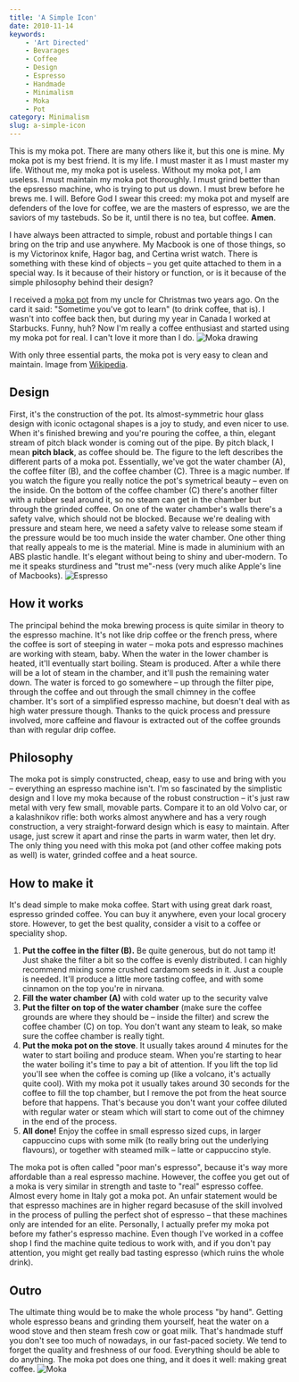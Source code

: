 ```yaml
---
title: 'A Simple Icon'
date: 2010-11-14
keywords:
    - 'Art Directed'
    - Bevarages
    - Coffee
    - Design
    - Espresso
    - Handmade
    - Minimalism
    - Moka
    - Pot
category: Minimalism
slug: a-simple-icon
---
```


This is my moka pot. There are many others like it, but this one is mine. My moka pot is my best
friend. It is my life. I must master it as I must master my life. Without me, my moka pot is
useless. Without my moka pot, I am useless. I must maintain my moka pot thoroughly. I must grind
better than the epsresso machine, who is trying to put us down. I must brew before he brews me. I
will. Before God I swear this creed: my moka pot and myself are defenders of the love for coffee, we
are the masters of espresso, we are the saviors of my tastebuds. So be it, until there is no tea,
but coffee. **Amen**.

I have always been attracted to simple, robust and portable things I can bring on the trip and use
anywhere. My Macbook is one of those things, so is my Victorinox knife, Hagor bag, and Certina wrist
watch. There is something with these kind of objects – you get quite attached to them in a special
way. Is it because of their history or function, or is it because of the simple philosophy behind
their design?

I received a [moka pot](http://en.wikipedia.org/wiki/Moka_(coffee_pot) "Moka pot – Wikipedia") from
my uncle for Christmas two years ago. On the card it said: "Sometime you've got to learn" (to drink
coffee, that is). I wasn't into coffee back then, but during my year in Canada I worked at
Starbucks. Funny, huh? Now I'm really a coffee enthusiast and started using my moka pot for real. I
can't love it more than I do.
![Moka drawing](http://213.185.255.138/core/wp-content/uploads/2010/11/moka_drawing.png)

With only three essential parts, the moka pot is very easy to clean and maintain. Image from
[Wikipedia](http://en.wikipedia.org/wiki/File:MokaCoffeePot.svg).

## Design

First, it's the construction of the pot. Its almost-symmetric hour glass design with iconic
octagonal shapes is a joy to study, and even nicer to use. When it's finished brewing and you're
pouring the coffee, a thin, elegant stream of pitch black wonder is coming out of the pipe. By pitch
black, I mean **pitch black**, as coffee should be. The figure to the left describes the different
parts of a moka pot. Essentially, we've got the water chamber (A), the coffee filter (B), and the
coffee chamber (C). Three is a magic number. If you watch the figure you really notice the pot's
symetrical beauty – even on the inside. On the bottom of the coffee chamber (C) there's another
filter with a rubber seal around it, so no steam can get in the chamber but through the grinded
coffee. On one of the water chamber's walls there's a safety valve, which should not be blocked.
Because we're dealing with pressure and steam here, we need a safety valve to release some steam if
the pressure would be too much inside the water chamber. One other thing that really appeals to me
is the material. Mine is made in aluminium with an ABS plastic handle. It's elegant without being to
shiny and uber-modern. To me it speaks sturdiness and "trust me"-ness (very much alike Apple's line
of Macbooks). ![Espresso](http://213.185.255.138/core/wp-content/uploads/2010/11/espresso.png)

## How it works

The principal behind the moka brewing process is quite similar in theory to the espresso machine.
It's not like drip coffee or the french press, where the coffee is sort of steeping in water – moka
pots and espresso machines are working with steam, baby. When the water in the lower chamber is
heated, it'll eventually start boiling. Steam is produced. After a while there will be a lot of
steam in the chamber, and it'll push the remaining water down. The water is forced to go somewhere –
up through the filter pipe, through the coffee and out through the small chimney in the coffee
chamber. It's sort of a simplified espresso machine, but doesn't deal with as high water pressure
though. Thanks to the quick process and pressure involved, more caffeine and flavour is extracted
out of the coffee grounds than with regular drip coffee.

## Philosophy

The moka pot is simply constructed, cheap, easy to use and bring with you – everything an espresso
machine isn't. I'm so fascinated by the simplistic design and I love my moka because of the robust
construction – it's just raw metal with very few small, movable parts. Compare it to an old Volvo
car, or a kalashnikov rifle: both works almost anywhere and has a very rough construction, a very
straight-forward design which is easy to maintain. After usage, just screw it apart and rinse the
parts in warm water, then let dry. The only thing you need with this moka pot (and other coffee
making pots as well) is water, grinded coffee and a heat source.

## How to make it

It's dead simple to make moka coffee. Start with using great dark roast, espresso grinded coffee.
You can buy it anywhere, even your local grocery store. However, to get the best quality, consider a
visit to a coffee or speciality shop.

1. **Put the coffee in the filter (B).** Be quite generous, but do not tamp it! Just shake the
   filter a bit so the coffee is evenly distributed. I can highly recommend mixing some crushed
   cardamom seeds in it. Just a couple is needed. It'll produce a little more tasting coffee, and
   with some cinnamon on the top you're in nirvana.
2. **Fill the water chamber (A)** with cold water up to the security valve
3. **Put the filter on top of the water chamber** (make sure the coffee grounds are where they
   should be – inside the filter) and screw the coffee chamber (C) on top. You don't want any steam
   to leak, so make sure the coffee chamber is really tight.
4. **Put the moka pot on the stove**. It usually takes around 4 minutes for the water to start
   boiling and produce steam. When you're starting to hear the water boiling it's time to pay a bit
   of attention. If you lift the top lid you'll see when the coffee is coming up (like a volcano,
   it's actually quite cool). With my moka pot it usually takes around 30 seconds for the coffee to
   fill the top chamber, but I remove the pot from the heat source before that happens. That's
   because you don't want your coffee diluted with regular water or steam which will start to come
   out of the chimney in the end of the process.
5. **All done!** Enjoy the coffee in small espresso sized cups, in larger cappuccino cups with some
   milk (to really bring out the underlying flavours), or together with steamed milk – latte or
   cappuccino style.

The moka pot is often called "poor man's espresso", because it's way more affordable than a real
espresso machine. However, the coffee you get out of a moka is very similar in strength and taste to
"real" espresso coffee. Almost every home in Italy got a moka pot. An unfair statement would be that
espresso machines are in higher regard becasuse of the skill involved in the process of pulling the
perfect shot of espresso – that these machines only are intended for an elite. Personally, I
actually prefer my moka pot before my father's espresso machine. Even though I've worked in a coffee
shop I find the machine quite tedious to work with, and if you don't pay attention, you might get
really bad tasting espresso (which ruins the whole drink).

## Outro

The ultimate thing would be to make the whole process "by hand". Getting whole espresso beans and
grinding them yourself, heat the water on a wood stove and then steam fresh cow or goat milk. That's
handmade stuff you don't see too much of nowadays, in our fast-paced society. We tend to forget the
quality and freshness of our food. Everything should be able to do anything. The moka pot does one
thing, and it does it well: making great coffee.
![Moka](http://213.185.255.138/core/wp-content/uploads/2010/11/moka.png)
